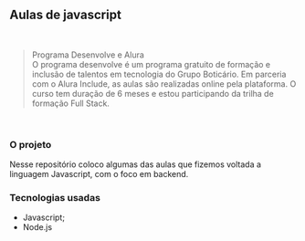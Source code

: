## Aulas de javascript

<br>

> Programa Desenvolve e Alura <br>
O programa desenvolve é um programa gratuito de formação e inclusão de talentos em tecnologia do Grupo Boticário. Em parceria com o Alura Include, as aulas são realizadas online pela plataforma. O curso tem duração de 6 meses e estou participando da trilha de formação Full Stack.

<br>

### O projeto
Nesse repositório coloco algumas das aulas que fizemos voltada a linguagem Javascript, com o foco em backend.

### Tecnologias usadas
- Javascript;
- Node.js
